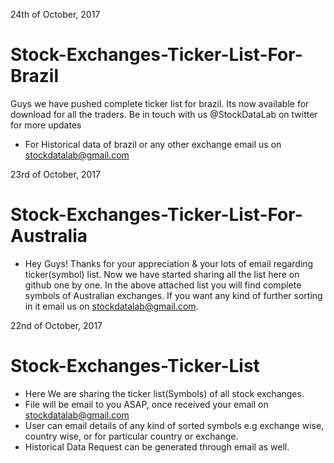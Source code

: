24th of October, 2017
# Stock-Exchanges-Ticker-List-For-Brazil
Guys we have pushed complete ticker list for brazil. Its now available for download for all the traders.
Be in touch with us @StockDataLab on twitter for more updates
* For Historical data of brazil or any other exchange email us on stockdatalab@gmail.com


23rd of October, 2017
# Stock-Exchanges-Ticker-List-For-Australia
* Hey Guys! Thanks for your appreciation & your lots of email regarding ticker(symbol) list. Now we have started sharing all the list here on github one by one. In the above attached list you will find complete symbols of Australian exchanges. If you want any kind of further sorting in it email us on stockdatalab@gmail.com.

22nd of October, 2017
# Stock-Exchanges-Ticker-List
* Here We are sharing the ticker list(Symbols) of all stock exchanges.
* File will be email to you ASAP, once received your email on stockdatalab@gmail.com
* User can email details of any kind of sorted symbols e.g exchange wise, country wise, or for particular country or exchange.
* Historical Data Request can be generated through email as well.
